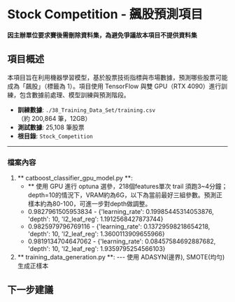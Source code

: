 # Stock Competition - 飆股預測項目

**因主辦單位要求賽後需刪除資料集，為避免爭議故本項目不提供資料集**

## 項目概述
本項目旨在利用機器學習模型，基於股票技術指標與市場數據，預測哪些股票可能成為「飆股」（標籤為 1）。項目使用 TensorFlow 與雙 GPU（RTX 4090）進行訓練，包含數據前處理、模型訓練與預測階段。

- **訓練數據**: `./38_Training_Data_Set/training.csv`（約 200,864 筆，12GB）
- **測試數據**: 25,108 筆股票
- **根目錄**: `Stock_Competition`

---

### 檔案內容
1. ** catboost_classifier_gpu_model.py **:
   - ** 使用 GPU 進行 optuna 選參，218個features單次 trail 須跑3~4分鐘；depth=10的情況下，VRAM約為6G，以下為當前最好三組參數。預測正樣本約為80-100，可進一步對depth做調整。
   - 0.9827961505953834 - {'learning_rate': 0.19985445314053876, 'depth': 10, 'l2_leaf_reg': 1.1912568427873744}
   - 0.9825979796769116 - {'learning_rate': 0.13729598218654218, 'depth': 10, 'l2_leaf_reg': 1.3600113909655966}
   - 0.9819134704647062 - {'learning_rate': 0.08457584692887682, 'depth': 10, 'l2_leaf_reg': 1.9359795254566103}
2. ** training_data_generation.py **:
--- 使用 ADASYN(邊界), SMOTE(均勻) 生成正樣本

## 下一步建議

